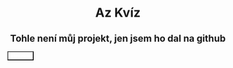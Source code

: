 <h1 style="text-align: center;">Az Kvíz</h1>
<h2 style="text-align: center;">Tohle není můj projekt, jen jsem ho dal na github</h2>
<a herf="https://hrnkovocesstvo.github.io/azkvis/"><button style="background: transparent; color: white;">stranka</button></a>
